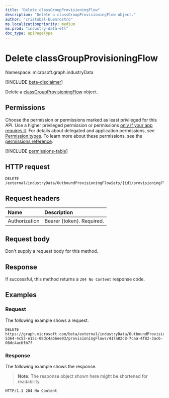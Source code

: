 ```yaml
---
title: "Delete classGroupProvisioningFlow"
description: "Delete a classGroupProvisioningFlow object."
author: "cristobal-buenrostro"
ms.localizationpriority: medium
ms.prod: "industry-data-etl"
doc_type: apiPageType
---
```


# Delete classGroupProvisioningFlow

Namespace: microsoft.graph.industryData

[!INCLUDE [beta-disclaimer](../../includes/beta-disclaimer.md)]

Delete a [classGroupProvisioningFlow](../resources/industrydata-classgroupprovisioningflow.md) object.

## Permissions

Choose the permission or permissions marked as least privileged for this API. Use a higher privileged permission or permissions [only if your app requires it](/graph/permissions-overview#best-practices-for-using-microsoft-graph-permissions). For details about delegated and application permissions, see [Permission types](/graph/permissions-overview#permission-types). To learn more about these permissions, see the [permissions reference](/graph/permissions-reference).

<!-- {
  "blockType": "permissions",
  "name": "industrydata-classgroupprovisioningflow-delete-permissions"
}
-->

[!INCLUDE [permissions-table](../includes/permissions/industrydata-classgroupprovisioningflow-delete-permissions.md)]

## HTTP request

<!-- {
  "blockType": "ignored"
}
-->

```http
DELETE /external/industryData/OutboundProvisioningFlowSets/{id}/provisioningFlows/{id}
```

## Request headers

| Name          | Description               |
| :------------ | :------------------------ |
| Authorization | Bearer {token}. Required. |

## Request body

Don't supply a request body for this method.

## Response

If successful, this method returns a `204 No Content` response code.

## Examples

### Request

The following example shows a request.

<!-- {
  "blockType": "request",
  "name": "delete_classgroupprovisioningflow"
}
-->

```http
DELETE https://graph.microsoft.com/beta/external/industryData/OutboundProvisioningFlowSets/9ab41255-5364-4c53-e15c-08dc4ab6ee03/provisioningFlows/417a82c8-7caa-4f82-3ac6-08dc4ac6fb7f
```

### Response

The following example shows the response.

> **Note:** The response object shown here might be shortened for readability.

<!-- {
  "blockType": "response",
  "truncated": true
}
-->

```http
HTTP/1.1 204 No Content
```
